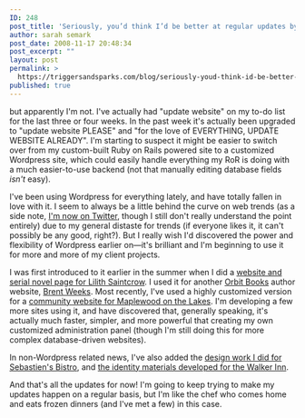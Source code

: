 ```yaml
---
ID: 248
post_title: 'Seriously, you’d think I’d be better at regular updates by&nbsp;now…'
author: sarah semark
post_date: 2008-11-17 20:48:34
post_excerpt: ""
layout: post
permalink: >
  https://triggersandsparks.com/blog/seriously-youd-think-id-be-better-at-regular-updates-by-now/
published: true
---
```

but apparently I'm not. I've actually had "update website" on my to-do list for the last three or four weeks. In the past week it's actually been upgraded to "update website PLEASE" and "for the love of EVERYTHING, UPDATE WEBSITE ALREADY". I'm starting to suspect it might be easier to switch over from my custom-built Ruby on Rails powered site to a customized Wordpress site, which could easily handle everything my RoR is doing with a much easier-to-use backend (not that manually editing database fields <em>isn't</em> easy).

I've been using Wordpress for everything lately, and have totally fallen in love with it. I seem to always be a little behind the curve on web trends (as a side note, <a href="http://twitter.com/sarahsemark">I'm now on Twitter</a>, though I still don't really understand the point entirely) due to my general distaste for trends (if everyone likes it, it can't possibly be any good, right?). But I really wish I'd discovered the power and flexibility of Wordpress earlier on—it's brilliant and I'm beginning to use it for more and more of my client projects.

<!--more-->

I was first introduced to it earlier in the summer when I did a <a href="http://triggersandsparks.com/project/show/82">website and serial novel page for Lilith Saintcrow</a>. I used it for another <a href="http://triggersandsparks.com/clients/show/107">Orbit Books</a> author website, <a href="http://triggersandsparks.com/project/show/85">Brent Weeks</a>. Most recently, I've used a highly customized version for a <a href="http://triggersandsparks.com/project/show/83">community website for Maplewood on the Lakes</a>. I'm developing a few more sites using it, and have discovered that, generally speaking, it's actually much faster, simpler, and more powerful that creating my own customized administration panel (though I'm still doing this for more complex database-driven websites).

In non-Wordpress related news, I've also added the <a href="http://triggersandsparks.com/project/show/84">design work I did for Sebastien's Bistro</a>, and <a href="http://triggersandsparks.com/project/show/81">the identity materials developed for the Walker Inn</a>.

And that's all the updates for now! I'm going to keep trying to make my updates happen on a regular basis, but I'm like the chef who comes home and eats frozen dinners (and I've met a few) in this case.
